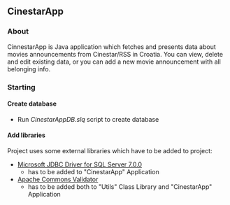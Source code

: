 ## CinestarApp
### About
CinnestarApp is Java application which fetches and presents data about movies announcements from Cinestar/RSS in Croatia. You can view, delete and edit existing data, or you can add a new movie announcement with all belonging info.
### Starting
#### Create database
 * Run *CinestarAppDB.slq* script to create database
#### Add libraries
Project uses some external libraries which have to be added to project:
* [Microsoft JDBC Driver for SQL Server 7.0.0](https://jar-download.com/artifacts/com.microsoft.sqlserver/mssql-jdbc/7.0.0.jre8/source-code)
  - has to be added to "CinestarApp" Application
* [Apache Commons Validator](http://commons.apache.org/proper/commons-validator/)
  - has to be added both to "Utils" Class Library and "CinestarApp" Application
